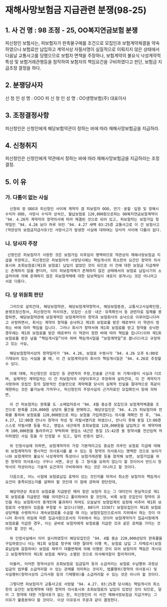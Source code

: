 # 재해사망보험금 지급관련 분쟁(98-25)

## 1. 사 건 명 : 98 조정 - 25, OO복지연금보험 분쟁

 피신청인 보험사는, 피보험자가 판촉물구매를 조건으로 모집인과 보험계약체결을 약속하였으나 보험료만 납입하고 계약서상 자필서명이 실질적으로 이뤄지지 않은 상태에서 다음날 교통사고를 당했으므로 보험자 면책을 주장하나, 보험계약의 불요식 낙성계약적 특성 및 보험거래관행등을 참작하여 보험자의 책임요건을 구비하였다고 판단, 보험금 지급조정 결정을 하다.



## 2. 분쟁당사자                                               
   신  청  인        성  명 : OOO
   피  신  청  인    성  명 : OO생명보험(주) 대표이사


## 3. 조정결정사항
   피신청인은 신청인에게 해당보험약관이 정하는 바에 따라 재해사망보험금을 지급하라.


## 4. 신청취지
   피신청인은 신청인에게 약관에서 정하는 바에 따라 재해사망보험금을 지급하라는 조정결정.


## 5. 이    유

### 가. 다툼이 없는 사실
      신청외 망 OOO과 피신청인 사이에 계약자 겸 피보험자 OOO, 만기ㆍ분할ㆍ입원 및 장해시 수익자 OOO, 사망시 수익자 상속인, 월납보험료 120,000원으로하는 OO복지연금보험계약이 ‘94. 4.26자 계약자의 청약의사에 따라 체결된 것으로 되어 있고, 피보험자는 보험가입 청약일인 ’94. 4.26 보다 하루 뒤인 ‘94. 4.27 새벽 03:25경 교통사고로 이 건 보험사고(약관상의 보험금지급사유)인 사망사고가 발생한 사실에 대하여는 당사자 사이에 다툼이 없다.


### 나. 당사자 주장
     신청인은 피보험자가 사망한 것은 보험가입 이후임이 명백하므로 약관상의 재해사망보험금 지급을 주장하고, 피신청인은 피보험자의 사망당시에는 책임개시의 최소한의 요건인 청약의 의사표시와 초회보험료(제1회 보험료) 납입이 없었던 것이 되므로 이 건에 대한 보험금 지급채무는 존재하지 않을 뿐더러, 이미 피보험객체가 존재하지 않은 상태에서의 보험료 납입시기의 소급처리에 의해 존재하지 않은 피보험객체에 대한 담보책임이 새로이 생겨나는 것은 아니라고 서로 다툰다. 


### 다. 당 위원회 판단
      그러므로 살피건대, 해당보험약관, 해당보험계약청약서, 해당보험증권, 교통사고사실확인원, 분쟁조정신청서, 피신청인의 처리의견, 모집인ㆍ소장ㆍ내근ㆍ유족확인서 등 관련자료 일체를 종합하면, 해당보험약관에 보험계약은 보험계약자의 청약과 보험회사의 승낙으로 이루어집니다라고 규정하면서, 회사는 계약의 청약을 승낙하고 제1회 보험료를 받은 때로부터 이 약관이 정하는 바에 따라 책임을 집니다. 그러나 회사가 청약서에 제1회 보험료를 받고 청약을 승낙한 경우에는 제1회 보험료를 받은 때로부터 이 약관이 정한 바에 따라 책임을 집니다(이하 제1회 보험료를 받은 날을 “책임개시일”이라 하며 책임개시일을 “보험계약일”로 봅니다)라고 규정하고 있는 사실,

      해당보험청약서상의 청약일자가 ‘94. 4.26, 보험료 수령시각 ’94. 4.26 오후 6:00로 기재되어 있는 사실을 볼 때, 이 건 보험계약상의 회사의 책임개시일은 ‘94. 4.26로 추정할 수 있다.

      이에 대해, 피신청인은 모집인 등 관련자의 주장,진술을 근거로 위 기재사항이 사실과 다르며, 실제적인 계약일자는 이 건 피보험자의 사망이후라고 주장하여 살피건대, 이 건 계약자가 사망하여 모집인 등의 일방적인 진술만으로 계약체결 당시의 실체적 진실을 절대적으로 똑같이 재현하는 것은 불가능에 가까우나, 피신청인의 주장사실의 근거자료인 모집확인서 등에 의하면, 

      이 건 피보험자는 판촉물 도ㆍ소매업자로서 ‘94. 4월 중순경 모집인과 보험계약체결을 조건으로 판촉물 220,000원 상당의 물건을 판매하고, 해당모집인은 ’94. 4.25 피보험자와 전화를 통하여 보험료를 120,000원으로 하는 보험을 가입하겠다는 의사를 재확인 한 후, ‘94. 4.27, 12:00경 만나서 청약서 작성 및 자필서명키로 하였으나, 만나지 못해 동일 13:00경 스스로 자필서명 등을 하고, 영업소 내근에게 초회보험료 120,000원을 납입하고 위 계약자에게 100,000원을 돌려주라고 부탁하여 영업소 내근은 동일 15:42경 동 청약서를 전산입력 처리하였던 사실 등을 각 인정할 수 있고, 달리 반증이 없다. 

      위 인정사실에 의하면, 보험계약자의 가장 기본적이고도 중요한 의무인 보험료 지급에 대해 위 보험계약자의 명시적인 의사표시를 볼 수 있는 등 청약의 의사표시는 명백한 것으로 보이거니와 보험계약의 불요식 낙성계약적 특성이나 보험거래관행 등을 참작해 보면, 보험가입을 위한 청약의 의사표시는 구두나 서면, 유선 등 그 형식을 요하지 않는다 할 것이어서 반드시 청약서의 작성이라는 기술적 요건까지 구비하여야 하는 것은 아니라고 할 것이다.

      다음으로, 어느 시점에 보험료납입 효력이 있는 것인지를 따져서 최소한 보험자의 책임개시요건이 충족되었는지를 살펴야 할 것인데 이 점에 관하여 판단컨대,

      해당약관상 최초의 보험료를 지급받은 때라 함은 보험자 또는 그 대리인이 현실적으로 제1회 보험료를 지급받은 때를 의미한다고 풀이하여야 할 것인데, 비록 보험 모집인이 청약의 유인을 하는 보험회사의 중개인에 불과하다 하여도 오늘날의 보험업계의 실정에 비추어 제1회 보험료의 수령권이 있음을 부정할 수 없으니(대판, 88다카 33367) 보험모집인이 제1회 보험료 상당액을 수령하거나 계속보험료를 수금할 때 이는 보험모집인으로서의 지위에서 하는 것이 아니라 회사의 위임에 따른 집금사원으로서의 지위에서 하는 것이라 보험계약자가 집금사원에게 보험료를 지급한 경우, 이는 곧바로 보험자에게 보험료를 지급한 것과 같은 효력을 가지는 것이라 할 것인 바,

      위 인정사실에서 이미 설시하였듯이 해당모집인은 ‘94. 4월 중순 220,000상당의 판촉물을 구입하였으니 이는 제1회 보험료 청구에 대한 절대적 이행 즉, 보험료 납입 그 자체로서(보험료납입에 갈음하여) 보험료 채무가 대물변제에 의해 이행된 것이 되어 보험자의 책임은 개시되고 보험계약자의 제1회 보험료 채무는 소멸된 것으로 의사해석함이 합리적이며,

      아울러, 이러한 청약서상의 초회보험료 입금일자 등의 소급처리는 보험료 수납행위 과정상 입금의 업무를 소급처리할 수 있는 관례를 의미하는 것이지, 법률행위(청약의 의사표시) 및 사실행위(청약서상의 고지사항 등의 기재행위)를 소급처리할 수 있는 것은 아니라 할 것이다.

      그렇다면 피보험자가 교통사고로 사망할 ‘94. 4.27. 03:25경 당시에는 책임개시의 최소한의 요건인 보험계약에 대한 청약의 의사표시와 초회보험료의 납입이 있었던 것이 되므로, 달리 그 청약에 대한 거절사유가 없는 한, 피신청인의 이 사건 재해사망보험금 지급거부는 그 이유가 불충분하다 할 것이다. 이상 이유로서 주문과 같이 결정한다. 
